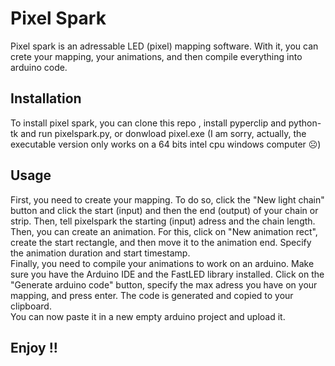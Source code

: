 # Pixel Spark

Pixel spark is an adressable LED (pixel) mapping software. With it, you can crete your mapping, your animations, and then compile everything into arduino code.

## Installation
To install pixel spark, you can clone this repo , install pyperclip and python-tk and run pixelspark.py, or donwload pixel.exe (I am sorry, actually, the executable version only works on a 64 bits intel cpu windows computer ☹)

## Usage
First, you need to create your mapping. To do so, click the "New light chain" button and click the start (input) and then the end (output) of your chain or strip. Then, tell pixelspark the starting (input) adress and the chain length.  
Then, you can create an animation. For this, click on "New animation rect", create the start rectangle, and then move it to the animation end. Specify the animation duration and start timestamp.  
Finally, you need to compile your animations to work on an arduino. Make sure you have the Arduino IDE and the FastLED library installed. Click on the "Generate arduino code" button, specify the max adress you have on your mapping, and press enter. The code is generated and copied to your clipboard.  
You can now paste it in a new empty arduino project and upload it.  

## Enjoy !!